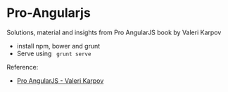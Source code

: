 # Pro-Angularjs
Solutions, material and insights from Pro AngularJS book by Valeri Karpov

- install npm, bower and grunt
- Serve using ``` grunt serve```

Reference:
- [Pro AngularJS - Valeri Karpov](./reference/Professional-AngularJS-Kindle-Edition-by-Valeri-Karpov-2015.pdf)

